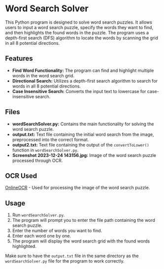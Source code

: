 # Word Search Solver

This Python program is designed to solve word search puzzles. It allows users to input a word search puzzle, specify the words they want to find, and then highlights the found words in the puzzle. The program uses a depth-first search (DFS) algorithm to locate the words by scanning the grid in all 8 potential directions.

## Features

- **Find Word Functionality:** The program can find and highlight multiple words in the word search grid.
- **Directional Search:** Utilizes a depth-first search algorithm to search for words in all 8 potential directions.
- **Case Insensitive Search:** Converts the input text to lowercase for case-insensitive search.

## Files

- **wordSearchSolver.py:** Contains the main functionality for solving the word search puzzle.
- **output.txt:** Text file containing the initial word search from the image, preprocessed into the correct format.
- **output2.txt:** Text file containing the output of the `convertToLower()` function in `wordSearchSolver.py`.
- **Screenshot 2023-12-24 143156.jpg:** Image of the word search puzzle processed through OCR.

## OCR Used

[OnlineOCR](https://www.onlineocr.net/) - Used for processing the image of the word search puzzle.

## Usage

1. Run `wordSearchSolver.py`.
2. The program will prompt you to enter the file path containing the word search puzzle.
3. Enter the number of words you want to find.
4. Enter each word one by one.
5. The program will display the word search grid with the found words highlighted.

Make sure to have the `output.txt` file in the same directory as the `wordSearchSolver.py` file for the program to work correctly.